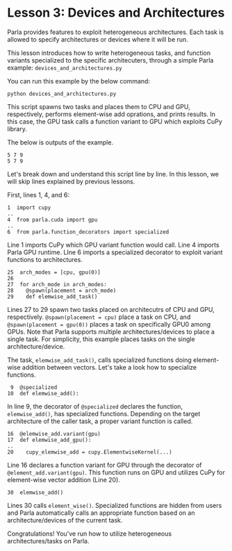 # Lesson 3: Devices and Architectures

Parla provides features to exploit heterogeneous architectures. Each task is allowed to
specify architectures or devices where it will be run.

This lesson introduces how to write heterogeneous tasks, and
function variants specialized to the specific architecuters, through a simple Parla example:
`devices_and_architectures.py`

You can run this example by the below command:

```
python devices_and_architectures.py
```

This script spawns two tasks and places them to CPU and GPU, respectively, performs
element-wise add oprations, and prints results.
In this case, the GPU task calls a function variant to GPU which exploits CuPy library.

The below is outputs of the example.

```
5 7 9
5 7 9
```

Let's break down and understand this script line by line.
In this lesson, we will skip lines explained by previous lessons.

First, lines 1, 4, and 6:

```
1  import cupy
..
4  from parla.cuda import gpu
..
6  from parla.function_decorators import specialized
```

Line 1 imports CuPy which GPU variant function would call.
Line 4 imports Parla GPU runtime.
LIne 6 imports a specialized decorator to exploit variant functions to architectures.


```
25  arch_modes = [cpu, gpu(0)]
26
27  for arch_mode in arch_modes:
28    @spawn(placement = arch_mode)
29    def elemwise_add_task()
```

Lines 27 to 29 spawn two tasks placed on architecutrs of CPU and GPU, respectively.
`@spawn(placement = cpu)` place a task on CPU, and `@spawn(placement = gpu(0))`
places a task on specifically GPU0 among GPUs. 
Note that Parla supports multiple architectures/devices to place a single task.
For simplicity, this example places tasks on the single architecture/device.

The task, `elemwise_add_task()`, calls specialized functions doing element-wise addition 
between vectors. Let's take a look how to specialize functions.

```
 9  @specialized
10  def elemwise_add():
```

In line 9, the decorator of `@specialized` declares the function, `elemwise_add()`, has
specialized functions. Depending on the target architecture of the caller task, a proper
variant function is called.

```
16  @elemwise_add.variant(gpu)
17  def elemwise_add_gpu():
..
20    cupy_elemwise_add = cupy.ElementwiseKernel(...)
```

Line 16 declares a function variant for GPU through the decorator of `@element_add.variant(gpu)`.
This function runs on GPU and utilizes CuPy for element-wise vector addition (Line 20).

```
30  elemwise_add()
```

Lines 30 calls `element_wise()`.
Specialized functions are hidden from users and Parla
automatically calls an appropriate function based on an architecture/devices of the current
task.

Congratulations! You've run how to utilize heterogeneous architectures/tasks on Parla.
